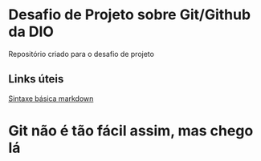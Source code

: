 # Desafio de Projeto sobre Git/Github da DIO
Repositório criado para o desafio de projeto
## Links úteis

[Sintaxe básica markdown](https://www.markdownguide.org/basic-syntax/)

# Git não é tão fácil assim, mas chego lá 
